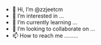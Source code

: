- 👋 Hi, I’m @zzjeetcm
- 👀 I’m interested in ...
- 🌱 I’m currently learning ...
- 💞️ I’m looking to collaborate on ...
- 📫 How to reach me .........

<!---
zzjeetcm/zzjeetcm is a ✨ special ✨ repository because its `README.md` (this file) appears on your GitHub profile.
You can click the Preview link to take a look at your changes.
--->
